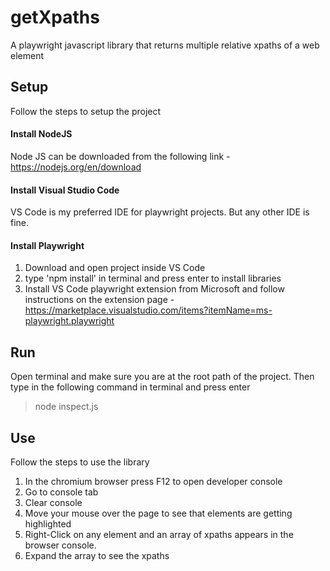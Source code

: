 # getXpaths
A playwright javascript library that returns multiple relative xpaths of a web element

## Setup
Follow the steps to setup the project
#### Install NodeJS
Node JS can be downloaded from the following link - https://nodejs.org/en/download
#### Install Visual Studio Code
VS Code is my preferred IDE for playwright projects. But any other IDE is fine.
#### Install Playwright
1. Download and open project inside VS Code
2. type 'npm install' in terminal and press enter to install libraries
3. Install VS Code playwright extension from Microsoft and follow instructions on the extension page - https://marketplace.visualstudio.com/items?itemName=ms-playwright.playwright
   
## Run
Open terminal and make sure you are at the root path of the project. Then type in the following command in terminal and press enter
>node inspect.js

## Use
Follow the steps to use the library
1. In the chromium browser press F12 to open developer console
2. Go to console tab
3. Clear console
4. Move your mouse over the page to see that elements are getting highlighted
5. Right-Click on any element and an array of xpaths appears in the browser console.
6. Expand the array to see the xpaths
